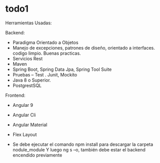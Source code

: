# todo1
Herramientas Usadas:

Backend:
-	Paradigma Orientado a Objetos
- Manejo de excepciones, patrones de diseño, orientado a interfaces. codigo limpio. Buenas practicas.
-	Servicios Rest 
-	Maven
-	Spring Boot, Spring Data Jpa, Spring Tool Suite
-	Pruebas – Test . Junit, Mockito
-	Java 8 o Superior.
-	PostgrestSQL

Frontend:
-	Angular 9
-	Angular Cli
-	Angular Material
-	Flex Layout

- Se debe ejecutar el comando npm install para descargar la carpeta nodule_module
Y luego ng s –o, también debe estar el backend encendido previamente

